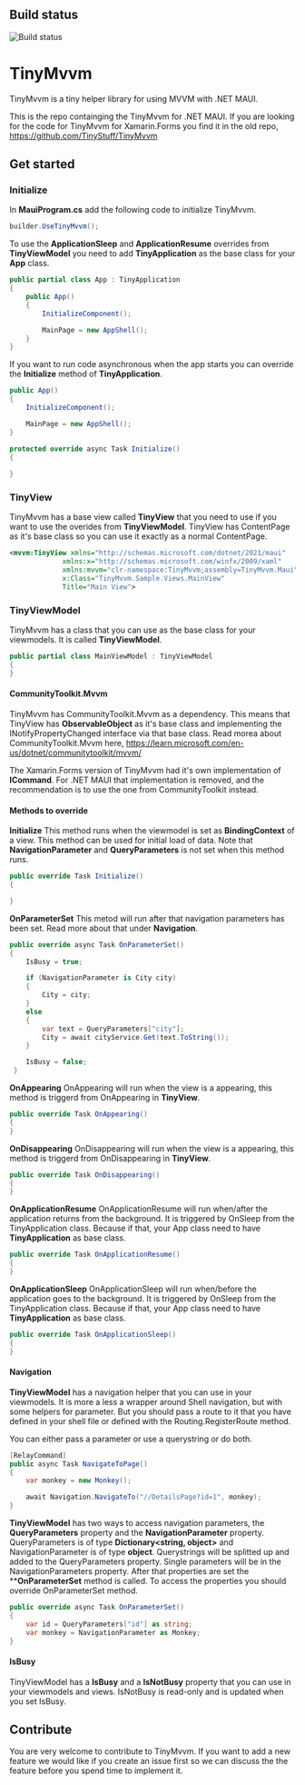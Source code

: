 ## Build status
![Build status](https://github.com/dhindrik/TinyMvvm/actions/workflows/main.yml/badge.svg)

# TinyMvvm
TinyMvvm is a tiny helper library for using MVVM with .NET MAUI.

This is the repo containging the TinyMvvm for .NET MAUI. If you are looking for the code for TinyMvvm for Xamarin.Forms you find it in the old repo, https://github.com/TinyStuff/TinyMvvm

## Get started

### Initialize
In **MauiProgram.cs** add the following code to initialize TinyMvvm.
```csharp
builder.UseTinyMvvm();
```

To use the **ApplicationSleep** and **ApplicationResume** overrides from **TinyViewModel** you need to add **TinyApplication** as the base class for your **App** class.

```csharp
public partial class App : TinyApplication
{
	public App()
	{
		InitializeComponent();

		MainPage = new AppShell();
	}
}
```

If you want to run code asynchronous when the app starts you can override the **Initialize** method of **TinyApplication**.

```csharp
public App()
{
	InitializeComponent();

	MainPage = new AppShell();
}

protected override async Task Initialize()
{
        
}
```

### TinyView
TinyMvvm has a base view called **TinyView** that you need to use if you want to use the overides from **TinyViewModel**. TinyView has ContentPage as it's base class so you can use it exactly as a normal ContentPage.

```xml
<mvvm:TinyView xmlns="http://schemas.microsoft.com/dotnet/2021/maui"
             xmlns:x="http://schemas.microsoft.com/winfx/2009/xaml"
             xmlns:mvvm="clr-namespace:TinyMvvm;assembly=TinyMvvm.Maui"
             x:Class="TinyMvvm.Sample.Views.MainView"
             Title="Main View">
```

### TinyViewModel
TinyMvvm has a class that you can use as the base class for your viewmodels. It is called **TinyViewModel**.
```csharp
public partial class MainViewModel : TinyViewModel
{
}
```

#### CommunityToolkit.Mvvm
TinyMvvm has CommunityToolkit.Mvvm as a dependency. This means that TinyView has **ObservableObject** as it's base class and implementing the INotifyPropertyChanged interface via that base class. Read morea about CommunityToolkit.Mvvm here, https://learn.microsoft.com/en-us/dotnet/communitytoolkit/mvvm/

The Xamarin.Forms version of TinyMvvm had it's own implementation of **ICommand**. For .NET MAUI that implementation is removed, and the recommendation is to use the one from CommunityToolkit instead.

#### Methods to override
**Initialize**
This method runs when the viewmodel is set as **BindingContext** of a view. This method can be used for initial load of data. Note that **NavigationParameter** and **QueryParameters** is not set when this method runs.
```csharp
public override Task Initialize()
{

}
```

**OnParameterSet**
This metod will run after that navigation parameters has been set. Read more about that under **Navigation**.

```csharp
public override async Task OnParameterSet()
{
    IsBusy = true;

    if (NavigationParameter is City city)
    {
        City = city;
    }
    else
    {
        var text = QueryParameters["city"];
        City = await cityService.Get(text.ToString());
    }

    IsBusy = false;
 }
```

**OnAppearing**
OnAppearing will run when the view is a appearing, this method is triggerd from OnAppearing in **TinyView**.
```csharp
public override Task OnAppearing()
{
}
```

**OnDisappearing**
OnDisappearing will run when the view is a appearing, this method is triggerd from OnDisappearing in **TinyView**.
```csharp
public override Task OnDisappearing()
{
}
```

**OnApplicationResume**
OnApplicationResume will run when/after the application returns from the background. It is triggered by OnSleep from the TinyApplication class. Because if that, your App class need to have **TinyApplication** as base class.

```csharp
public override Task OnApplicationResume()
{
}
````

**OnApplicationSleep**
OnApplicationSleep will run when/before the application goes to the background. It is triggered by OnSleep from the TinyApplication class. Because if that, your App class need to have **TinyApplication** as base class.

```csharp
public override Task OnApplicationSleep()
{
}
```

#### Navigation
**TinyViewModel** has a navigation helper that you can use in your viewmodels. It is more a less a wrapper around Shell navigation, but with some helpers for parameter. But you should pass a route to it that you have defined in your shell file or defined with the Routing.RegisterRoute method.

You can either pass a parameter or use a querystring or do both.

```csharp
[RelayCommand]
public async Task NavigateToPage()
{
    var monkey = new Monkey();

    await Navigation.NavigateTo("//DetailsPage?id=1", monkey); 
}
```

**TinyViewModel** has two ways to access navigation parameters, the **QueryParameters** property and the **NavigationParameter** property.
QueryParameters is of type **Dictionary<string, object>** and NavigationParameter is of type **object**. Querystrings will be splitted up and added to the QueryParameters property. Single parameters will be in the NavigationParameters property. After that properties are set the ****OnParameterSet** method is called. To access the properties you should override OnParameterSet method.

```csharp
public override async Task OnParameterSet()
{
    var id = QueryParameters["id"] as string;
    var monkey = NavigationParameter as Monkey;
}
```

#### IsBusy
TinyViewModel has a **IsBusy** and a **IsNotBusy** property that you can use in your viewmodels and views. IsNotBusy is read-only and is updated when you set IsBusy.



## Contribute
You are very welcome to contribute to TinyMvvm. If you want to add a new feature we would like if you create an issue first so we can discuss the the feature before you spend time to implement it.
